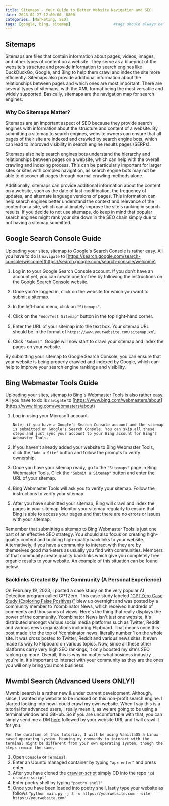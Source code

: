 ```yaml
---
title: Sitemaps - Your Guide to Better Website Navigation and SEO
date: 2023-02-27 12:00:00 -0800
categories: [Marketing, SEO]
tags: [google, bing, sitemap]                   #tags should always be lowercase
---
```


## Sitemaps

Sitemaps are files that contain information about pages, videos, images, and other types of content on a website. They serve as a blueprint of the website's structure and provide information to search engines like DuckDuckGo, Google, and Bing to help them crawl and index the site more efficiently. Sitemaps also provide additional information about the relationships between pages and which ones are most important. There are several types of sitemaps, with the XML format being the most versatile and widely supported. Basically, sitemaps are the navigation map for search engines. 

### Why Do Sitemaps Matter?

Sitemaps are an important aspect of SEO because they provide search engines with information about the structure and content of a website. By submitting a sitemap to search engines, website owners can ensure that all pages of their site are indexed and crawled by search engine bots, which can lead to improved visibility in search engine results pages (SERPs).

Sitemaps also help search engines bots understand the hierarchy and relationships between pages on a website, which can help with the overall crawling and indexing process. This can be particularly important for larger sites or sites with complex navigation, as search engine bots may not be able to discover all pages through normal crawling methods alone.

Additionally, sitemaps can provide additional information about the content on a website, such as the date of last modification, the frequency of updates, and alternate language versions of pages. This information can help search engines better understand the context and relevance of the content on a site, which can ultimately improve the site's ranking in search results. If you decide to not use sitemaps, do keep in mind that popular search engines might rank your site down in the SEO chain simply due to not having a sitemap submitted. 

## Google Search Console Guide
Uploading your sites, sitemap to Google's Search Console is rather easy. All you have to do is `navigate` to [https://search.google.com/search-console/welcome](https://search.google.com/search-console/welcome)

1. Log in to your Google Search Console account. If you don't have an account yet, you can create one for free by following the instructions on the Google Search Console website.

2. Once you're logged in, click on the website for which you want to submit a sitemap.

3. In the left-hand menu, click on `"Sitemaps"`.

4. Click on the `"Add/Test Sitemap"` button in the top right-hand corner.

5. Enter the URL of your sitemap into the text box. Your sitemap URL should be in the format of `https://www.yourwebsite.com/sitemap.xml`.

6. Click `"Submit"`. Google will now start to crawl your sitemap and index the pages on your website.

By submitting your sitemap to Google Search Console, you can ensure that your website is being properly crawled and indexed by Google, which can help to improve your search engine rankings and visibility.

## Bing Webmaster Tools Guide
Uploading your sites, sitemap to Bing's Webmaster Tools is also rather easy. All you have to do is `navigate` to [https://www.bing.com/webmasters/about](https://www.bing.com/webmasters/about)

1. Log in using your Microsoft account.

    `Note, if you have a Google's Search Console account and the sitemap is submitted on Google's Search Console. You can skip all these steps and just sync your account to your Bing account for Bing's Webmaster Tools.`

2. If you haven't already added your website to Bing Webmaster Tools, click the `"Add a Site"` button and follow the prompts to verify ownership.

3. Once you have your sitemap ready, go to the `"Sitemaps"` page in Bing Webmaster Tools. Click the `"Submit a Sitemap"` button and enter the URL of your sitemap.

4. Bing Webmaster Tools will ask you to verify your sitemap. Follow the instructions to verify your sitemap.

5. After you have submitted your sitemap, Bing will crawl and index the pages in your sitemap. Monitor your sitemap regularly to ensure that Bing is able to access your pages and that there are no errors or issues with your sitemap.

Remember that submitting a sitemap to Bing Webmaster Tools is just one part of an effective SEO strategy. You should also focus on creating high-quality content and building high-quality backlinks to your website. Alternatively, if you have a community to interact with they are by themselves good marketers as usually you find with communities. Members of that community create quality backlinks which give you completely free organic results to your website. An example of this situation can be found below. 

### Backlinks Created By The Community (A Personal Experience)

On February 19, 2023, I posted a case study on the very popular AI Detection program called GPTZero. This case study labeled ["GPTZero Case Study (Exploring False Positives)"](https://gonzoknows.com/posts/GPTZero-Case-Study/) blew up overnight and was posted by a community member to Ycombinator News, which received hundreds of comments and thousands of views. Here's the thing that really displays the power of the community. Ycombinator News isn't just one website, it's distributed amongst various social media platforms such as Twitter, Reddit and various news organizations including Flipboard. That means once this post made it to the top of Ycombinator news, literally number 1 on the whole site. It was cross posted to Twitter, Reddit and various news sites. It even made its way to Flipboard on various topics. Now, since all these other platforms carry very high SEO rankings, it only boosted my site's SEO ranking up more. Overall, this is why no matter what business industry you're in, it's important to interact with your community as they are the ones you will only bring you more business. 

## Mwmbl Search (Advanced Users ONLY!)
Mwmbl search is a rather new & under current development. Although, since, I wanted my website to be indexed on this non-profit search engine. I started looking into how I could crawl my own website. When I say this is a tutorial for advanced users, I really mean it, as we are going to be using a terminal window and GitHub. So if you are uncomfortable with that, you can simply send me a DM [here](https://simplex.chat/contact#/?v=1-2&smp=smp%3A%2F%2F0YuTwO05YJWS8rkjn9eLJDjQhFKvIYd8d4xG8X1blIU%3D%40smp8.simplex.im%2F4dgDprEeyoZrmJCgU2GBv7zIIvjSg4Qt%23%2F%3Fv%3D1-2%26dh%3DMCowBQYDK2VuAyEAxLm3lJtPPwoIE3e-4eS2348cbjMIaVqEqVLDUDz0NDc%253D%26srv%3Dbeccx4yfxxbvyhqypaavemqurytl6hozr47wfc7uuecacjqdvwpw2xid.onion) followed by your website URL and I will crawl it for you. 

`For the duration of this tutorial, I will be using VanillaOS a Linux based operating system. Meaning my commands to interact with the terminal might be different from your own operating system, though the steps remain the same.`

1. Open `Console` or `Terminal`
2. Enter an Ubuntu managed container by typing `"apx enter"` and press enter
3. After you have cloned the [crawler-script](https://github.com/mwmbl/crawler-script) simply CD into the repo `"cd crawler-script"`
4. Enter poetry shell by typing `"poetry shell"`
5. Once you have been loaded into poetry shell, lastly type your website as follows `"python main.py -j 3 -u https://yourwebsite.com --site https://yourwebsite.com"`

